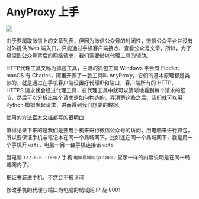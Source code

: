 <!-- ---
title: AnyProxy 上手
date: 2019/01/19
tags:
	- 编程
--- -->
# AnyProxy 上手

![](/img/anyproxy.png)

由于要爬取微信上的文章列表，但因为微信公众号的封闭性，微信公众平台并没有对外提供 Web 端入口，只能通过手机客户端接收、查看公众号文章，所以，为了窥探到公众号背后的网络请求，我们需要借以代理工具的辅助。

<!--more-->

HTTP代理工具又称为抓包工具，主流的抓包工具 Windows 平台有 Fiddler，macOS 有 Charles，阿里开源了一款工具叫 AnyProxy。它们的基本原理都是类似的，就是通过在手机客户端设置好代理IP和端口，客户端所有的 HTTP、HTTPS 请求就会经过代理工具，在代理工具中就可以清晰地看到每个请求的细节，然后可以分析出每个请求是如何构造的，弄清楚这些之后，我们就可以用 Python 模拟发起请求，进而得到我们想要的数据。

使用的方法[官方文档](http://anyproxy.io/cn/)都写的很明白

值得记录下来的是我们是要用手机来进行微信公众号的访问，用电脑来进行抓包，所以要保证手机与笔记本在同一个局域网下，比如连在同一个局域网下，我是用一个手机开  `wifi`，电脑一另一台手机连接该 `wifi` 

当电脑 `127.0.0.1:8002` 手机 `电脑局域网ip：8002` 显示一样的内容说明是在同一局域网内了。

把证书装进手机，不然会不被认可

修改手机的代理与端口为电脑的局域网 IP 及 8001
